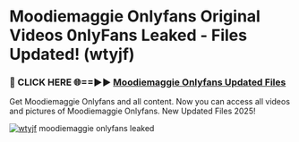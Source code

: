 # Moodiemaggie Onlyfans Original Videos 0nlyFans Leaked - Files Updated! (wtyjf)

<h3>🔴 CLICK HERE 🌐==►► <a href="https://tinyurl.com/2wckxsce" rel="nofollow">Moodiemaggie Onlyfans Updated Files</a></h3>

Get Moodiemaggie Onlyfans and all content. Now you can access all videos and pictures of Moodiemaggie Onlyfans. New Updated Files 2025!

[![wtyjf](https://i.imgur.com/AFduVYN.gif)](https://tinyurl.com/2wckxsce)
moodiemaggie onlyfans leaked